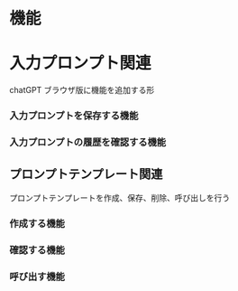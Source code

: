 # 機能

# 入力プロンプト関連

chatGPT ブラウザ版に機能を追加する形

### 入力プロンプトを保存する機能

### 入力プロンプトの履歴を確認する機能

## プロンプトテンプレート関連

プロンプトテンプレートを作成、保存、削除、呼び出しを行う

### 作成する機能

### 確認する機能

### 呼び出す機能
